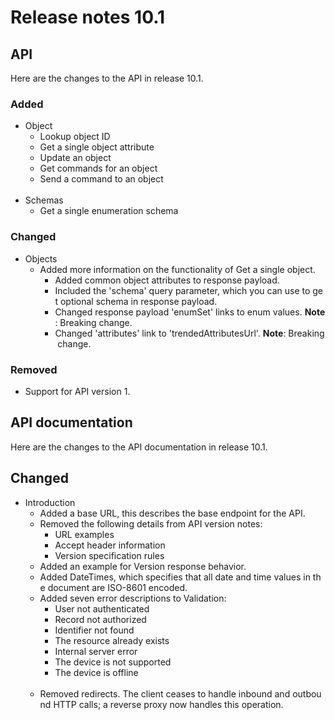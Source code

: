 # Release notes 10.1

## API

Here are the changes to the API in release 10.1.

### Added

- Object
  - Lookup object ID
  - Get a single object attribute
  - Update an object
  - Get commands for an object
  - Send a command to an object<br><br>
- Schemas
  - Get a single enumeration schema

### Changed

- Objects
  - Added more information on the functionality of Get a single object.
    - Added common object attributes to response payload.
    - Included the 'schema' query parameter, which you can use to get optional schema in response payload.
    - Changed response payload 'enumSet' links to enum values. **Note**: Breaking change.
    - Changed 'attributes' link to 'trendedAttributesUrl'. **Note**: Breaking change.

### Removed

- Support for API version 1.

## API documentation

Here are the changes to the API documentation in release 10.1.

## Changed

- Introduction
  - Added a base URL, this describes the base endpoint for the API.
  - Removed the following details from API version notes:
    - URL examples
    - Accept header information
    - Version specification rules
  - Added an example for Version response behavior.
  - Added DateTimes, which specifies that all date and time values in the document are ISO-8601 encoded.
  - Added seven error descriptions to Validation:
    - User not authenticated
    - Record not authorized
    - Identifier not found
    - The resource already exists
    - Internal server error
    - The device is not supported
    - The device is offline<br><br>
  - Removed redirects. The client ceases to handle inbound and outbound HTTP calls; a reverse proxy now handles this operation.<br><br>
